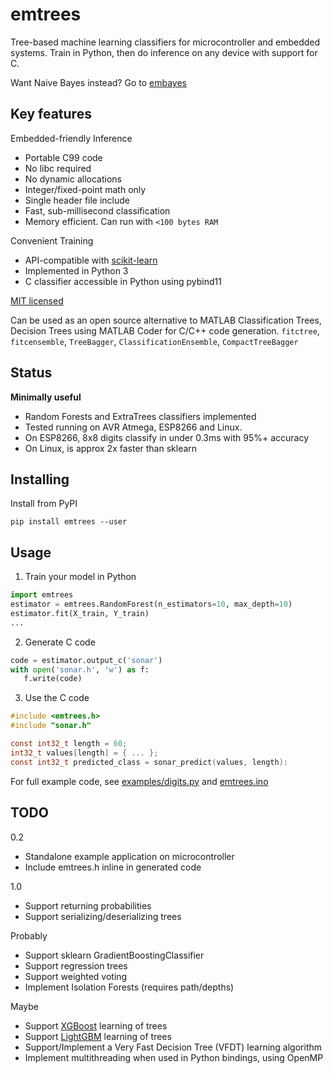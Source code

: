 
# emtrees
Tree-based machine learning classifiers for microcontroller and embedded systems.
Train in Python, then do inference on any device with support for C.

Want Naive Bayes instead? Go to [embayes](https://github.com/jonnor/embayes)

## Key features

Embedded-friendly Inference

* Portable C99 code
* No libc required
* No dynamic allocations
* Integer/fixed-point math only
* Single header file include
* Fast, sub-millisecond classification
* Memory efficient. Can run with `<100 bytes RAM`

Convenient Training

* API-compatible with [scikit-learn](http://scikit-learn.org)
* Implemented in Python 3
* C classifier accessible in Python using pybind11

[MIT licensed](./LICENSE.md)

Can be used as an open source alternative to MATLAB Classification Trees,
Decision Trees using MATLAB Coder for C/C++ code generation.
`fitctree`, `fitcensemble`, `TreeBagger`, `ClassificationEnsemble`, `CompactTreeBagger`

## Status
**Minimally useful**

* Random Forests and ExtraTrees classifiers implemented
* Tested running on AVR Atmega, ESP8266 and Linux.
* On ESP8266, 8x8 digits classify in under 0.3ms with 95%+ accuracy
* On Linux, is approx 2x faster than sklearn

## Installing

Install from PyPI

    pip install emtrees --user

## Usage

1. Train your model in Python

```python
import emtrees
estimator = emtrees.RandomForest(n_estimators=10, max_depth=10)
estimator.fit(X_train, Y_train)
...
```

2. Generate C code
```python
code = estimator.output_c('sonar')
with open('sonar.h', 'w') as f:
   f.write(code)
```

3. Use the C code

```c
#include <emtrees.h>
#include "sonar.h"

const int32_t length = 60;
int32_t values[length] = { ... };
const int32_t predicted_class = sonar_predict(values, length):
```

For full example code, see [examples/digits.py](./examples/digits.py)
and [emtrees.ino](./emtrees.ino)

## TODO

0.2

* Standalone example application on microcontroller
* Include emtrees.h inline in generated code

1.0

* Support returning probabilities
* Support serializing/deserializing trees

Probably

* Support sklearn GradientBoostingClassifier
* Support regression trees
* Support weighted voting
* Implement Isolation Forests (requires path/depths)

Maybe

* Support [XGBoost](https://github.com/dmlc/xgboost) learning of trees
* Support [LightGBM](https://github.com/Microsoft/LightGBM) learning of trees
* Support/Implement a Very Fast Decision Tree (VFDT) learning algorithm
* Implement multithreading when used in Python bindings, using OpenMP

